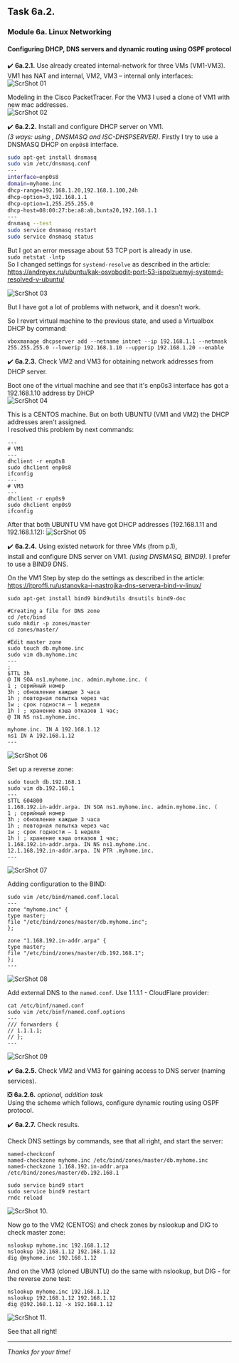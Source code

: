 ## Task 6a.2.
### Module 6a. Linux Networking
#### Configuring DHCP, DNS servers and dynamic routing using OSPF protocol

:heavy_check_mark: **6a.2.1.** Use already created internal-network for three VMs (VM1-VM3).  
VM1 has NAT and internal, VM2, VM3 – internal only interfaces:  
![ScrShot 01](scr/01.png "ScrShot 01")  

Modeling in the Cisco PacketTracer. For the VM3 I used a clone of VM1 with new mac addresses.  
![ScrShot 02](scr/02.png "ScrShot 02")  

:heavy_check_mark: **6a.2.2.** Install and configure DHCP server on VM1.  
_(3 ways: using  , DNSMASQ and ISC-DHSPSERVER)_. Firstly I try to use a DNSMASQ DHCP on `enp0s8` interface.  
```bash
sudo apt-get install dnsmasq
sudo vim /etc/dnsmasq.conf
---
interface=enp0s8
domain=myhome.inc
dhcp-range=192.168.1.20,192.168.1.100,24h
dhcp-option=3,192.168.1.1
dhcp-option=1,255.255.255.0
dhcp-host=08:00:27:be:a8:ab,bunta20,192.168.1.1
---
dnsmasq --test
sudo service dnsmasq restart
sudo service dnsmasq status
```
But I got an error message about 53 TCP port is already in use.  
`sudo netstat -lntp`  
So I changed settings for `systemd-resolve` as described in the article:  
https://andreyex.ru/ubuntu/kak-osvobodit-port-53-ispolzuemyj-systemd-resolved-v-ubuntu/  

![ScrShot 03](scr/03.png "ScrShot 03")  

But I have got a lot of problems with network, and it doesn't work.

So I revert virtual machine to the previous state, and used a Virtualbox DHCP by command:  
```
vboxmanage dhcpserver add --netname intnet --ip 192.168.1.1 --netmask 255.255.255.0 --lowerip 192.168.1.10 --upperip 192.168.1.20 --enable
```

:heavy_check_mark: **6a.2.3.** Check VM2 and VM3 for obtaining network addresses from DHCP server.  

Boot one of the virtual machine and see that it's enp0s3 interface has got a 192.168.1.10 address by DHCP  
![ScrShot 04](scr/04.png "ScrShot 04")  

This is a CENTOS machine. But on both UBUNTU (VM1 and VM2) the DHCP addresses aren't assigned.  
I resolved this problem by next commands:
```
---
# VM1
---
dhclient -r enp0s8
sudo dhclient enp0s8
ifconfig
---
# VM3
---
dhclient -r enp0s9
sudo dhclient enp0s9
ifconfig
```
After that both UBUNTU VM have got DHCP addresses (192.168.1.11 and 192.168.1.12):
![ScrShot 05](scr/05.png "ScrShot 05")  

:heavy_check_mark: **6a.2.4.** Using existed network for three VMs (from p.1),  
install and configure DNS server on VM1. _(using DNSMASQ, BIND9)._ I prefer to use a BIND9 DNS.  

On the VM1 Step by step do the settings as described in the article:  
https://itproffi.ru/ustanovka-i-nastrojka-dns-servera-bind-v-linux/  
```
sudo apt-get install bind9 bind9utils dnsutils bind9-doc

#Creating a file for DNS zone 
cd /etc/bind
sudo mkdir -p zones/master
cd zones/master/

#Edit master zone
sudo touch db.myhome.inc
sudo vim db.myhome.inc 
---
;
$TTL 3h
@ IN SOA ns1.myhome.inc. admin.myhome.inc. (
1 ; серийный номер
3h ; обновление каждые 3 часа
1h ; повторная попытка через час
1w ; срок годности – 1 неделя
1h ) ; хранение кэша отказов 1 час;
@ IN NS ns1.myhome.inc.

myhome.inc. IN A 192.168.1.12
ns1 IN A 192.168.1.12
---
```
![ScrShot 06](scr/06.png "ScrShot 06")  

Set up a reverse zone:  

```
sudo touch db.192.168.1
sudo vim db.192.168.1
---
$TTL 604800
1.168.192.in-addr.arpa. IN SOA ns1.myhome.inc. admin.myhome.inc. (
1 ; серийный номер
3h ; обновление каждые 3 часа
1h ; повторная попытка через час
1w ; срок годности – 1 неделя
1h ) ; хранение кэша отказов 1 час;
1.168.192.in-addr.arpa. IN NS ns1.myhome.inc.
12.1.168.192.in-addr.arpa. IN PTR .myhome.inc.
---
```
![ScrShot 07](scr/07.png "ScrShot 07")  

Adding configuration to the BIND:  
```
sudo vim /etc/bind/named.conf.local
---
zone "myhome.inc" {
type master;
file "/etc/bind/zones/master/db.myhome.inc";
};

zone "1.168.192.in-addr.arpa" {
type master;
file "/etc/bind/zones/master/db.192.168.1";
};
---
```
![ScrShot 08](scr/08.png "ScrShot 08")  

Add external DNS to the `named.conf`. Use 1.1.1.1 - CloudFlare provider:  
```
cat /etc/binf/named.conf
sudo vim /etc/binf/named.conf.options
---
/// forwarders {
// 1.1.1.1;
// };
---
```
![ScrShot 09](scr/09.png "ScrShot 09")  

:heavy_check_mark: **6a.2.5.** Check VM2 and VM3 for gaining access to DNS server (naming services).  

:negative_squared_cross_mark: **6a.2.6.** *optional, addition task*  
Using the scheme which follows, configure dynamic routing using OSPF protocol.  

:heavy_check_mark: **6a.2.7.**  Check results.  

Check DNS settings by commands, see that all right, and start the server:  
```
named-checkconf
named-checkzone myhome.inc /etc/bind/zones/master/db.myhome.inc
named-checkzone 1.168.192.in-addr.arpa /etc/bind/zones/master/db.192.168.1

sudo service bind9 start
sudo service bind9 restart
rndc reload
```
![ScrShot 10.](scr/10.png "ScrShot 10")  

Now go to the VM2 (CENTOS) and check zones by nslookup and DIG to check master zone:  
```
nslookup myhome.inc 192.168.1.12
nslookup 192.168.1.12 192.168.1.12
dig @myhome.inc 192.168.1.12
```
And on the VM3 (cloned UBUNTU) do the same with nslookup, but DIG - for the reverse zone test:  
```
nslookup myhome.inc 192.168.1.12
nslookup 192.168.1.12 192.168.1.12
dig @192.168.1.12 -x 192.168.1.12
```
![ScrShot 11.](scr/11.png "ScrShot 11")  

See that all right!
___
 
_Thanks for your time!_  
